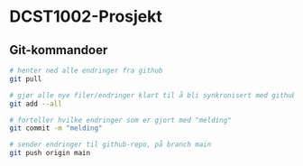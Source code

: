# DCST1002-Prosjekt


## Git-kommandoer
```bash
# henter ned alle endringer fra github
git pull 

# gjør alle nye filer/endringer klart til å bli synkronisert med github
git add --all

# forteller hvilke endringer som er gjort med "melding"
git commit -m "melding"

# sender endringer til github-repo, på branch main
git push origin main

```
